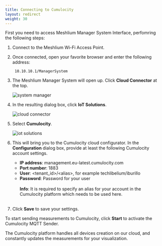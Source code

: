 ```yaml
---
title: Connecting to Cumulocity
layout: redirect
weight: 30
---
```


First you need to access Meshlium Manager System Interface, perfomring the following steps:

1. Connect to the Meshlium Wi-Fi Access Point.

2. Once connected, open your favorite browser and enter the following address:
 
	 	10.10.10.1/ManagerSystem
	  
3. The Meshlium Manager System will open up. Click **Cloud Connector** at the top.
 
	![system manager](/guides/images/devices/meshlium/ManagerSystem.png)
 
4. In the resulting dialog box, click **IoT Solutions**.
 
	![cloud connector](/guides/images/devices/meshlium/CloudConnector.png)
 
4. Select **Cumulocity**.
 
	![iot solutions](/guides/images/devices/meshlium/IoTSolutions.png)
 
5. This will bring you to the Cumulocity cloud configurator. In the **Configuration** dialog box, provide at least the following Cumulocity account settings.
	
	* 	**IP address**: management.eu-latest.cumulocity.com
	* 	**Port number**: 1883
	* 	**User**: &#60;tenant_id&#62;/&#60;alias&#62;, for example techlibelium/iburillo
	* 	**Password**: Password for your user		
	<br> **Info**: It is required to specify an alias for your account in the Cumulocity platform which needs to be used here.<br><br>
 
6. Click **Save** to save your settings.
 
To start sending measurements to Cumulocity, click **Start** to activate the Cumulocity MQTT Sender.

The Cumulocity platform handles all devices creation on our cloud, and constantly updates the measurements for your visualization.